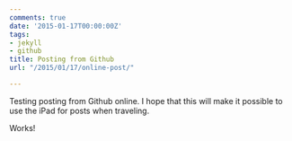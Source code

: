 ```yaml
---
comments: true
date: '2015-01-17T00:00:00Z'
tags:
- jekyll
- github
title: Posting from Github
url: "/2015/01/17/online-post/"

---
```

Testing posting from Github online. I hope that this will make it possible to use the iPad for posts when traveling.

Works!
